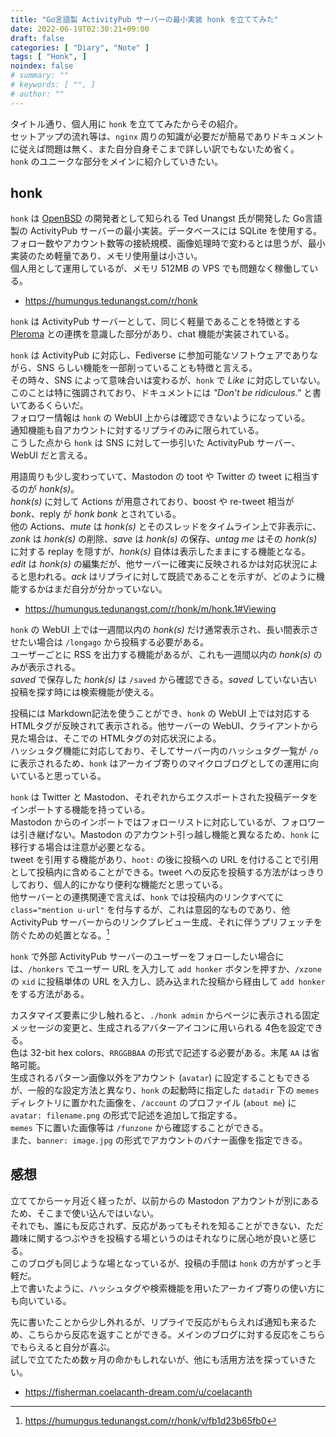 ```yaml
---
title: "Go言語製 ActivityPub サーバーの最小実装 honk を立ててみた"
date: 2022-06-19T02:30:21+09:00
draft: false
categories: [ "Diary", "Note" ]
tags: [ "Honk", ]
noindex: false
# summary: ""
# keywords: [ "", ]
# author: ""
---
```


タイトル通り、個人用に `honk` を立ててみたからその紹介。  
セットアップの流れ等は、`nginx` 周りの知識が必要だが簡易でありドキュメントに従えば問題は無く、また自分自身そこまで詳しい訳でもないため省く。  
`honk` のユニークな部分をメインに紹介していきたい。  

## honk
`honk` は [OpenBSD](https://www.openbsd.org/) の開発者として知られる Ted Unangst 氏が開発した Go言語製の ActivityPub サーバーの最小実装。データベースには SQLite を使用する。  
フォロー数やアカウント数等の接続規模、画像処理時で変わるとは思うが、最小実装のため軽量であり、メモリ使用量は小さい。  
個人用として運用しているが、メモリ 512MB の VPS でも問題なく稼働している。  

 * <https://humungus.tedunangst.com/r/honk>

`honk` は ActivityPub サーバーとして、同じく軽量であることを特徴とする [Pleroma](https://pleroma.social/) との連携を意識した部分があり、chat 機能が実装されている。  

`honk` は ActivityPub に対応し、Fediverse に参加可能なソフトウェアでありながら、SNS らしい機能を一部削っていることも特徴と言える。  
その時々、SNS によって意味合いは変わるが、`honk` で *Like* に対応していない。このことは特に強調されており、ドキュメントには *"Don't be ridiculous."* と書いてあるくらいだ。  
フォロワー情報は `honk` の WebUI 上からは確認できないようになっている。  
通知機能も自アカウントに対するリプライのみに限られている。  
こうした点から `honk` は SNS に対して一歩引いた ActivityPub サーバー、WebUI だと言える。  

用語周りも少し変わっていて、Mastodon の toot や Twitter の tweet に相当するのが *honk(s)*。  
*honk(s)* に対して Actions が用意されており、boost や re-tweet 相当が *bonk*、reply が *honk bonk* とされている。  
他の Actions、*mute* は *honk(s)* とそのスレッドをタイムライン上で非表示に、*zonk* は *honk(s)* の削除、*save* は *honk(s)* の保存、*untag me* はその *honk(s)* に対する replay を隠すが、*honk(s)* 自体は表示したままにする機能となる。  
*edit* は *honk(s)* の編集だが、他サーバーに確実に反映されるかは対応状況によると思われる。*ack* はリプライに対して既読であることを示すが、どのように機能するかはまだ自分が分かっていない。  

 * <https://humungus.tedunangst.com/r/honk/m/honk.1#Viewing>

`honk` の WebUI 上では一週間以内の *honk(s)* だけ通常表示され、長い間表示させたい場合は `/longago` から投稿する必要がある。  
ユーザーごとに RSS を出力する機能があるが、これも一週間以内の *honk(s)* のみが表示される。  
*saved* で保存した *honk(s)* は `/saved` から確認できる。*saved* していない古い投稿を探す時には検索機能が使える。  

投稿には Markdown記法を使うことができ、`honk` の WebUI 上では対応する HTMLタグが反映されて表示される。他サーバーの WebUI、クライアントから見た場合は、そこでの HTMLタグの対応状況による。  
ハッシュタグ機能に対応しており、そしてサーバー内のハッシュタグ一覧が `/o` に表示されるため、`honk` はアーカイブ寄りのマイクロブログとしての運用に向いていると思っている。  

`honk` は Twitter と Mastodon、それぞれからエクスポートされた投稿データをインポートする機能を持っている。  
Mastodon からのインポートではフォローリストに対応しているが、フォロワーは引き継げない。Mastodon のアカウント引っ越し機能と異なるため、`honk` に移行する場合は注意が必要となる。  
tweet を引用する機能があり、`hoot:` の後に投稿への URL を付けることで引用として投稿内に含めることができる。tweet への反応を投稿する方法がはっきりしており、個人的にかなり便利な機能だと思っている。  
他サーバーとの連携関連で言えば、`honk` では投稿内のリンクすべてに `class="mention u-url"` を付与するが、これは意図的なものであり、他 ActivityPub サーバーからのリンクプレビュー生成、それに伴うプリフェッチを防ぐための処置となる。[^preview]  

[^preview]: <https://humungus.tedunangst.com/r/honk/v/fb1d23b65fb0>
[^import]: <https://humungus.tedunangst.com/r/honk/m/honk.8#Import>

`honk` で外部 ActivityPub サーバーのユーザーをフォローしたい場合には、`/honkers` でユーザー URL を入力して `add honker` ボタンを押すか、`/xzone` の `xid` に投稿単体の URL を入力し、読み込まれた投稿から経由して `add honker` をする方法がある。  

カスタマイズ要素に少し触れると、`./honk admin` からページに表示される固定メッセージの変更と、生成されるアバターアイコンに用いられる 4色を設定できる。  
色は 32-bit hex colors、`RRGGBBAA` の形式で記述する必要がある。末尾 `AA` は省略可能。  
生成されるパターン画像以外をアカウント (`avatar`) に設定することもできるが、一般的な設定方法と異なり、`honk` の起動時に指定した `datadir` 下の `memes` ディレクトリに置かれた画像を、`/account` のプロファイル (`about me`) に `avatar: filename.png` の形式で記述を追加して指定する。  
`memes` 下に置いた画像等は `/funzone` から確認することができる。  
また、`banner: image.jpg` の形式でアカウントのバナー画像を指定できる。  

## 感想
立ててから一ヶ月近く経ったが、以前からの Mastodon アカウントが別にあるため、そこまで使い込んではいない。  
それでも、誰にも反応されず、反応があってもそれを知ることができない、ただ趣味に関するつぶやきを投稿する場というのはそれなりに居心地が良いと感じる。  
このブログも同じような場となっているが、投稿の手間は `honk` の方がずっと手軽だ。  
上で書いたように、ハッシュタグや検索機能を用いたアーカイブ寄りの使い方にも向いている。  

先に書いたことから少し外れるが、リプライで反応がもらえれば通知も来るため、こちらから反応を返すことができる。メインのブログに対する反応をこちらでもらえると自分が喜ぶ。  
試しで立てたため数ヶ月の命かもしれないが、他にも活用方法を探っていきたい。  

 * <https://fisherman.coelacanth-dream.com/u/coelacanth>
